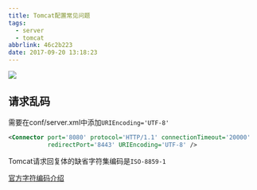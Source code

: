 ```yaml
---
title: Tomcat配置常见问题
tags:
  - server
  - tomcat
abbrlink: 46c2b223
date: 2017-09-20 13:18:23
---
```

![](http://static.1991421.cn/blog/2017-09-20-052956.jpg)

## 请求乱码

需要在conf/server.xml中添加`URIEncoding='UTF-8'`

```xml
<Connector port='8080' protocol='HTTP/1.1' connectionTimeout='20000'
           redirectPort='8443' URIEncoding='UTF-8' />
```
Tomcat请求回复体的缺省字符集编码是`ISO-8859-1`

[官方字符编码介绍](https://wiki.apache.org/tomcat/FAQ/CharacterEncoding)
